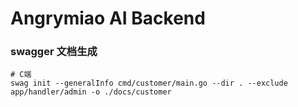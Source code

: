 # Angrymiao AI Backend

### swagger 文档生成
```shell
# C端
swag init --generalInfo cmd/customer/main.go --dir . --exclude app/handler/admin -o ./docs/customer

```